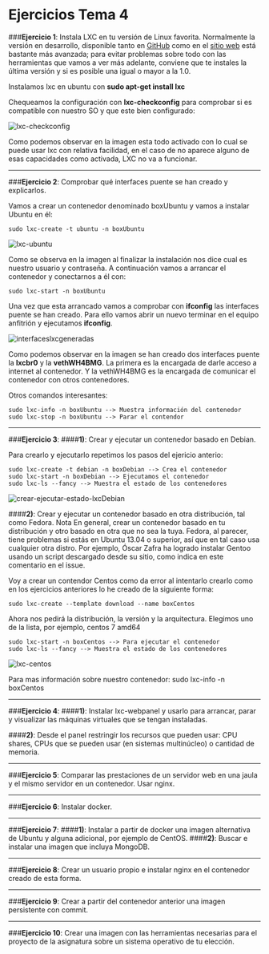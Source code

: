 # **Ejercicios Tema 4**

###**Ejercicio 1**: Instala LXC en tu versión de Linux favorita. Normalmente la versión en desarrollo, disponible tanto en [GitHub](https://github.com/lxc/lxc) como en el [sitio web](https://linuxcontainers.org/) está bastante más avanzada; para evitar problemas sobre todo con las herramientas que vamos a ver más adelante, conviene que te instales la última versión y si es posible una igual o mayor a la 1.0.

Instalamos lxc en ubuntu con **sudo apt-get install lxc**

Chequeamos la configuración con **lxc-checkconfig** para comprobar si es compatible con nuestro SO y que este bien configurado:

![lxc-checkconfig](http://i1266.photobucket.com/albums/jj540/Juantan_Tonio/lxc-checkconfig_zpsgifr53lv.png)

Como podemos observar en la imagen esta todo activado con lo cual se puede usar lxc con relativa facilidad, en el caso de no aparece alguno de esas capacidades como activada, LXC no va a funcionar.

----------
###**Ejercicio 2**: Comprobar qué interfaces puente se han creado y explicarlos.

Vamos a crear un contenedor denominado boxUbuntu y vamos a instalar Ubuntu en él:

    sudo lxc-create -t ubuntu -n boxUbuntu

![lxc-ubuntu](http://i1266.photobucket.com/albums/jj540/Juantan_Tonio/Captura%20de%20pantalla%20de%202016-12-03%2022-32-45_zps8gv9okug.png)

Como se observa en la imagen al finalizar la instalación nos dice cual es nuestro usuario y contraseña.
A continuación vamos a arrancar el contenedor y conectarnos a él con:

    sudo lxc-start -n boxUbuntu

Una vez que esta arrancado vamos a comprobar con **ifconfig** las interfaces puente se han creado. Para ello vamos abrir un nuevo terminar en el equipo anfitrión y ejecutamos **ifconfig**.

![interfaceslxcgeneradas](http://i1266.photobucket.com/albums/jj540/Juantan_Tonio/ifconfigredeslxc_zps4joswia8.png)

Como podemos observar en la imagen se han creado dos interfaces puente la **lxcbr0** y la **vethWH4BMG**. La primera es la encargada de darle acceso a internet al contenedor. Y la vethWH4BMG es la encargada de comunicar el contenedor con otros contenedores.

Otros comandos interesantes:

    sudo lxc-info -n boxUbuntu --> Muestra información del contenedor
    sudo lxc-stop -n boxUbuntu --> Parar el contendor

----------
###**Ejercicio 3**:
####**1)**: Crear y ejecutar un contenedor basado en Debian.

Para crearlo y ejecutarlo repetimos los pasos del ejericio anterio:

    sudo lxc-create -t debian -n boxDebian --> Crea el contenedor
    sudo lxc-start -n boxDebian --> Ejecutamos el contenedor
    sudo lxc-ls --fancy --> Muestra el estado de los contenedores

![crear-ejecutar-estado-lxcDebian](http://i1266.photobucket.com/albums/jj540/Juantan_Tonio/crearlxcdebian_zpsu6mpcyqf.png)

####**2)**: Crear y ejecutar un contenedor basado en otra distribución, tal como Fedora. Nota En general, crear un contenedor basado en tu distribución y otro basado en otra que no sea la tuya. Fedora, al parecer, tiene problemas si estás en Ubuntu 13.04 o superior, así que en tal caso usa cualquier otra distro. Por ejemplo, Óscar Zafra ha logrado instalar Gentoo usando un script descargado desde su sitio, como indica en este comentario en el issue.

Voy a crear un contendor Centos como da error al intentarlo crearlo como en los ejercicios anteriores lo he creado de la siguiente forma:

    sudo lxc-create --template download --name boxCentos

Ahora nos pedirá la distribución, la versión y la arquitectura. Elegimos uno de la lista, por ejemplo, centos 7 amd64

    sudo lxc-start -n boxCentos --> Para ejecutar el contenedor
    sudo lxc-ls --fancy --> Muestra el estado de los contenedores

![lxc-centos](http://i1266.photobucket.com/albums/jj540/Juantan_Tonio/centos-lxc_zpsrdfp8yui.png)

Para mas información sobre nuestro contenedor:
    sudo lxc-info -n boxCentos

----------
###**Ejercicio 4**:
####**1)**: Instalar lxc-webpanel y usarlo para arrancar, parar y visualizar las máquinas virtuales que se tengan instaladas.

####**2)**: Desde el panel restringir los recursos que pueden usar: CPU shares, CPUs que se pueden usar (en sistemas multinúcleo) o cantidad de memoria.


----------
###**Ejercicio 5**: Comparar las prestaciones de un servidor web en una jaula y el mismo servidor en un contenedor. Usar nginx.


----------
###**Ejercicio 6**: Instalar docker.


----------
###**Ejercicio 7**:
####**1)**: Instalar a partir de docker una imagen alternativa de Ubuntu y alguna adicional, por ejemplo de CentOS.
####**2)**: Buscar e instalar una imagen que incluya MongoDB.

----------
###**Ejercicio 8**: Crear un usuario propio e instalar nginx en el contenedor creado de esta forma.


----------
###**Ejercicio 9**: Crear a partir del contenedor anterior una imagen persistente con commit.


----------
###**Ejercicio 10**: Crear una imagen con las herramientas necesarias para el proyecto de la asignatura sobre un sistema operativo de tu elección.

